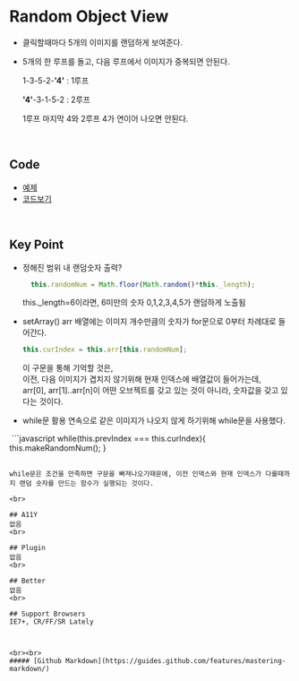 # Random Object View
* 클릭할때마다 5개의 이미지를 랜덤하게 보여준다.
* 5개의 한 루프를 돌고, 다음 루프에서 이미지가 중복되면 안된다.

  1-3-5-2-**'4'** : 1루프
  
  **'4'**-3-1-5-2 : 2루프
  
  1루프 마지막 4와 2루프 4가 연이어 나오면 안된다.


<br>

## Code
* [예제](https://vlueviolet.github.io/study/exam/exam8/index.html)
* [코드보기](https://github.com/vlueviolet/study/blob/gh-pages/exam/exam8/js/study.js)
<br>

## Key Point
+ 정해진 범위 내 랜덤숫자 출력?

  ```javascript
    this.randomNum = Math.floor(Math.random()*this._length);
  ```
  
  this._length=6이라면, 6미만의 숫자 0,1,2,3,4,5가 랜덤하게 노출됨

+ setArray()
  arr 배열에는 이미지 개수만큼의 숫자가 for문으로 0부터 차례대로 들어간다.
  
  ```javascript
  this.curIndex = this.arr[this.randomNum];
  ```
  
  이 구문을 통해 기억할 것은,<br>
  이전, 다음 이미지가 겹치지 않기위해 현재 인덱스에 배열값이 들어가는데,<br>
  arr[0], arr[1]..arr[n]이 어떤 오브젝트를 갖고 있는 것이 아니라, 숫자값을 갖고 있다는 것이다.


+ while문 활용
  연속으로 같은 이미지가 나오지 않게 하기위해 while문을 사용했다.
  
  ```javascript
  while(this.prevIndex === this.curIndex){
    this.makeRandomNum();
  }
  ```
  
  while문은 조건을 만족하면 구문을 빠져나오기때문에, 이전 인덱스와 현재 인덱스가 다를때까지 랜덤 숫자를 만드는 함수가 실행되는 것이다.

<br>

## A11Y
없음
<br>

## Plugin
없음
<br>

## Better
없음
<br>

## Support Browsers
IE7+, CR/FF/SR Lately



<br><br>
##### [Github Markdown](https://guides.github.com/features/mastering-markdown/)
